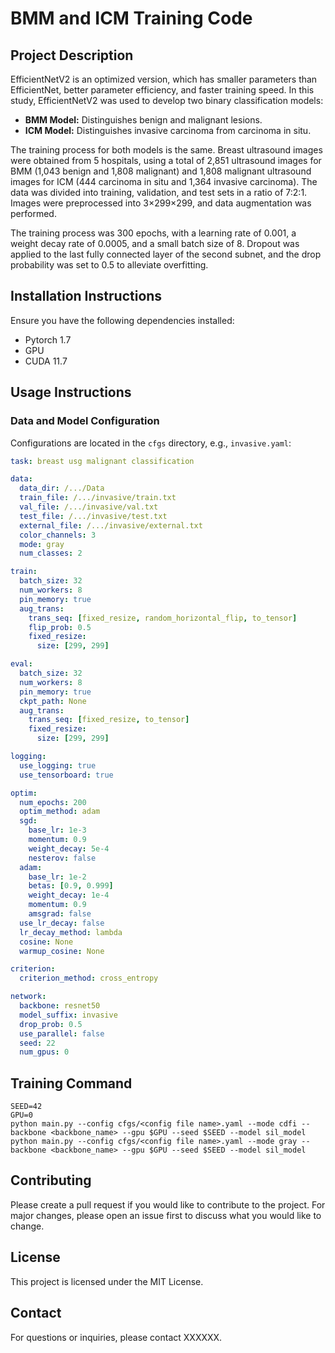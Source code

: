 # BMM and ICM Training Code

## Project Description
EfficientNetV2 is an optimized version, which has smaller parameters than EfficientNet, better parameter efficiency, and faster training speed. In this study, EfficientNetV2 was used to develop two binary classification models:

- **BMM Model:** Distinguishes benign and malignant lesions.
- **ICM Model:** Distinguishes invasive carcinoma from carcinoma in situ.

The training process for both models is the same. Breast ultrasound images were obtained from 5 hospitals, using a total of 2,851 ultrasound images for BMM (1,043 benign and 1,808 malignant) and 1,808 malignant ultrasound images for ICM (444 carcinoma in situ and 1,364 invasive carcinoma). The data was divided into training, validation, and test sets in a ratio of 7:2:1. Images were preprocessed into 3×299×299, and data augmentation was performed.

The training process was 300 epochs, with a learning rate of 0.001, a weight decay rate of 0.0005, and a small batch size of 8. Dropout was applied to the last fully connected layer of the second subnet, and the drop probability was set to 0.5 to alleviate overfitting.

## Installation Instructions
Ensure you have the following dependencies installed:
- Pytorch 1.7
- GPU
- CUDA 11.7

## Usage Instructions
### Data and Model Configuration
Configurations are located in the `cfgs` directory, e.g., `invasive.yaml`:
```yaml
task: breast usg malignant classification

data:
  data_dir: /.../Data
  train_file: /.../invasive/train.txt
  val_file: /.../invasive/val.txt
  test_file: /.../invasive/test.txt
  external_file: /.../invasive/external.txt
  color_channels: 3
  mode: gray
  num_classes: 2

train:
  batch_size: 32
  num_workers: 8
  pin_memory: true
  aug_trans:
    trans_seq: [fixed_resize, random_horizontal_flip, to_tensor]
    flip_prob: 0.5
    fixed_resize:
      size: [299, 299]

eval:
  batch_size: 32
  num_workers: 8
  pin_memory: true
  ckpt_path: None
  aug_trans:
    trans_seq: [fixed_resize, to_tensor]
    fixed_resize:
      size: [299, 299]

logging:
  use_logging: true
  use_tensorboard: true

optim:
  num_epochs: 200
  optim_method: adam
  sgd:
    base_lr: 1e-3
    momentum: 0.9
    weight_decay: 5e-4
    nesterov: false
  adam:
    base_lr: 1e-2
    betas: [0.9, 0.999]
    weight_decay: 1e-4
    momentum: 0.9
    amsgrad: false
  use_lr_decay: false
  lr_decay_method: lambda
  cosine: None
  warmup_cosine: None

criterion:
  criterion_method: cross_entropy

network:
  backbone: resnet50
  model_suffix: invasive
  drop_prob: 0.5
  use_parallel: false
  seed: 22
  num_gpus: 0
```
## Training Command
```
SEED=42
GPU=0
python main.py --config cfgs/<config file name>.yaml --mode cdfi --backbone <backbone_name> --gpu $GPU --seed $SEED --model sil_model
python main.py --config cfgs/<config file name>.yaml --mode gray --backbone <backbone_name> --gpu $GPU --seed $SEED --model sil_model
```

## Contributing

Please create a pull request if you would like to contribute to the project. For major changes, please open an issue first to discuss what you would like to change.

## License

This project is licensed under the MIT License.

## Contact

For questions or inquiries, please contact XXXXXX.

